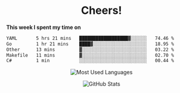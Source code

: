 <h1 align="center">Cheers!</h1>

**This week I spent my time on**
<!--START_SECTION:waka-->

```txt
YAML       5 hrs 21 mins   ██████████████████▓░░░░░░   74.46 %
Go         1 hr 21 mins    ████▓░░░░░░░░░░░░░░░░░░░░   18.95 %
Other      13 mins         ▓░░░░░░░░░░░░░░░░░░░░░░░░   03.22 %
Makefile   11 mins         ▓░░░░░░░░░░░░░░░░░░░░░░░░   02.70 %
C#         1 min           ░░░░░░░░░░░░░░░░░░░░░░░░░   00.44 %
```

<!--END_SECTION:waka-->

<p align="center"><img src="https://github-readme-stats.vercel.app/api/top-langs/?username=thnkrn&layout=compact&hide=html&theme=tokyonight" alt="Most Used Languages" /></p>

<p align="center"><img src="https://github-readme-stats.vercel.app/api?username=thnkrn&show_icons=true&count_private=true&theme=tokyonight&show=reviews&hide_rank=false&rank_icon=github" alt="GitHub Stats" /></p>

<!-- <p align="center"><a href="https://wakatime.com"><img src="https://wakatime.com/share/@thnkrn/40092326-d1bd-471b-89da-9a7c63939402.png" /></p>
 -->
